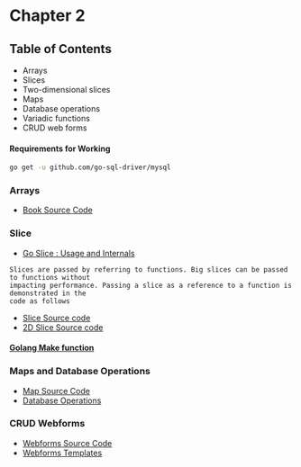 # Chapter 2 

## Table of Contents
* Arrays
* Slices
* Two-dimensional slices
* Maps
* Database operations
* Variadic functions
* CRUD web forms 
#### Requirements for Working
```bash
go get -u github.com/go-sql-driver/mysql
```

### Arrays

* [Book Source Code](./arrays.go)

### Slice

* [Go Slice : Usage and Internals](https://go.dev/blog/slices-intro)
  
```
Slices are passed by referring to functions. Big slices can be passed to functions without
impacting performance. Passing a slice as a reference to a function is demonstrated in the
code as follows
```
* [Slice Source code](./slice.go)
* [2D Slice Source code](./twodslices.go)

#### [Golang Make function](https://linuxhint.com/golang-make-function/)

### Maps and Database Operations

* [Map Source Code](./maps.go)
* [Database Operations](./database_operations.go)

### CRUD Webforms

* [Webforms Source Code](./webforms.go)
* [Webforms Templates](./templates/)

